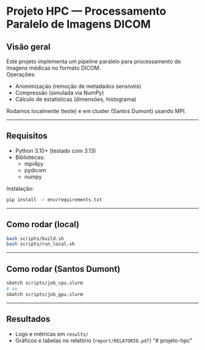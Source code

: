 # Projeto HPC — Processamento Paralelo de Imagens DICOM

## Visão geral
Este projeto implementa um pipeline paralelo para processamento de imagens médicas no formato DICOM.  
Operações:
- Anonimização (remoção de metadados sensíveis)
- Compressão (simulada via NumPy)
- Cálculo de estatísticas (dimensões, histograma)

Rodamos localmente (teste) e em cluster (Santos Dumont) usando MPI.

---

## Requisitos
- Python 3.10+ (testado com 3.13)
- Bibliotecas:
  - mpi4py
  - pydicom
  - numpy

Instalação:
```bash
pip install -r env/requirements.txt
```

---

## Como rodar (local)
```bash
bash scripts/build.sh
bash scripts/run_local.sh
```

---

## Como rodar (Santos Dumont)
```bash
sbatch scripts/job_cpu.slurm
# ou
sbatch scripts/job_gpu.slurm
```

---

## Resultados
- Logs e métricas em `results/`
- Gráficos e tabelas no relatório (`report/RELATORIO.pdf`)
"# projeto-hpc" 
